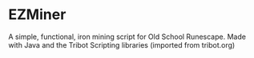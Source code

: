 # EZMiner
A simple, functional, iron mining script for Old School Runescape.
Made with Java and the Tribot Scripting libraries (imported from tribot.org)
